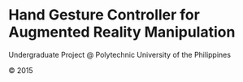 Hand Gesture Controller for Augmented Reality Manipulation
======

Undergraduate Project @ Polytechnic University of the Philippines

© 2015
